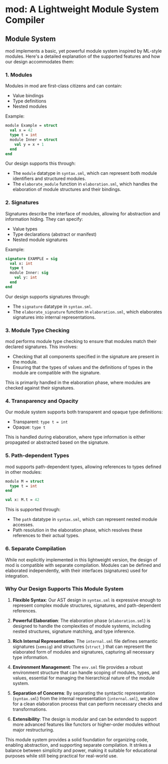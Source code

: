 # mod: A Lightweight Module System Compiler

## Module System

mod implements a basic, yet powerful module system inspired by ML-style modules. Here's a detailed explanation of the supported features and how our design accommodates them:

### 1. Modules

Modules in mod are first-class citizens and can contain:
- Value bindings
- Type definitions
- Nested modules

Example:
```sml
module Example = struct
  val x = 42
  type t = int
  module Inner = struct
    val y = x + 1
  end
end
```

Our design supports this through:
- The `module` datatype in `syntax.sml`, which can represent both module identifiers and structured modules.
- The `elaborate_module` function in `elaboration.sml`, which handles the elaboration of module structures and their bindings.

### 2. Signatures

Signatures describe the interface of modules, allowing for abstraction and information hiding. They can specify:
- Value types
- Type declarations (abstract or manifest)
- Nested module signatures

Example:
```sml
signature EXAMPLE = sig
  val x: int
  type t
  module Inner: sig
    val y: int
  end
end
```

Our design supports signatures through:
- The `signature` datatype in `syntax.sml`.
- The `elaborate_signature` function in `elaboration.sml`, which elaborates signatures into internal representations.

### 3. Module Type Checking

mod performs module type checking to ensure that modules match their declared signatures. This involves:
- Checking that all components specified in the signature are present in the module.
- Ensuring that the types of values and the definitions of types in the module are compatible with the signature.

This is primarily handled in the elaboration phase, where modules are checked against their signatures.

### 4. Transparency and Opacity

Our module system supports both transparent and opaque type definitions:
- Transparent: `type t = int`
- Opaque: `type t`

This is handled during elaboration, where type information is either propagated or abstracted based on the signature.

### 5. Path-dependent Types

mod supports path-dependent types, allowing references to types defined in other modules:

```sml
module M = struct
  type t = int
end

val x: M.t = 42
```

This is supported through:
- The `path` datatype in `syntax.sml`, which can represent nested module accesses.
- Path resolution in the elaboration phase, which resolves these references to their actual types.

### 6. Separate Compilation

While not explicitly implemented in this lightweight version, the design of mod is compatible with separate compilation. Modules can be defined and elaborated independently, with their interfaces (signatures) used for integration.

### Why Our Design Supports This Module System

1. **Flexible Syntax**: Our AST design in `syntax.sml` is expressive enough to represent complex module structures, signatures, and path-dependent references.

2. **Powerful Elaboration**: The elaboration phase (`elaboration.sml`) is designed to handle the complexities of module systems, including nested structures, signature matching, and type inference.

3. **Rich Internal Representation**: The `internal.sml` file defines semantic signatures (`semsig`) and structures (`struct_`) that can represent the elaborated form of modules and signatures, capturing all necessary type information.

4. **Environment Management**: The `env.sml` file provides a robust environment structure that can handle scoping of modules, types, and values, essential for managing the hierarchical nature of the module system.

5. **Separation of Concerns**: By separating the syntactic representation (`syntax.sml`) from the internal representation (`internal.sml`), we allow for a clean elaboration process that can perform necessary checks and transformations.

6. **Extensibility**: The design is modular and can be extended to support more advanced features like functors or higher-order modules without major restructuring.

This module system provides a solid foundation for organizing code, enabling abstraction, and supporting separate compilation. It strikes a balance between simplicity and power, making it suitable for educational purposes while still being practical for real-world use.